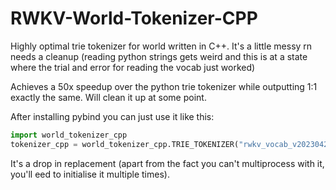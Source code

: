# RWKV-World-Tokenizer-CPP

Highly optimal trie tokenizer for world written in C++.
It's a little messy rn needs a cleanup (reading python strings gets weird and this is at a state where the trial and error for reading the vocab just worked)

Achieves a 50x speedup over the python trie tokenizer while outputting 1:1 exactly the same.
Will clean it up at some point.

After installing pybind you can just use it like this: 

```python
import world_tokenizer_cpp
tokenizer_cpp = world_tokenizer_cpp.TRIE_TOKENIZER("rwkv_vocab_v20230424.txt")
```

It's a drop in replacement (apart from the fact you can't multiprocess with it, you'll eed to initialise it multiple times).